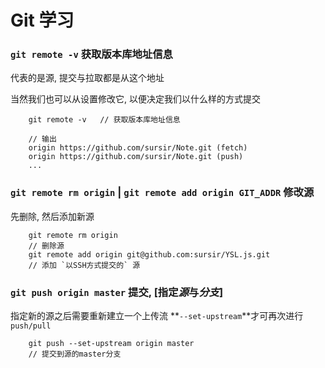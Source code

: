 Git 学习
============

### **`git remote -v`** 获取版本库地址信息

代表的是源, 提交与拉取都是从这个地址

当然我们也可以从设置修改它, 以便决定我们以什么样的方式提交

```git
    git remote -v   // 获取版本库地址信息

    // 输出
    origin https://github.com/sursir/Note.git (fetch)
    origin https://github.com/sursir/Note.git (push)
    ...
```
### **`git remote rm origin` | `git remote add origin GIT_ADDR`** 修改源

先删除, 然后添加新源

```git
    git remote rm origin
    // 删除源
    git remote add origin git@github.com:sursir/YSL.js.git
    // 添加 `以SSH方式提交的` 源
```

### **`git push origin master`** 提交, [指定*源*与*分支*]

指定新的源之后需要重新建立一个上传流 **`--set-upstream`**才可再次进行 `push/pull`

```git
    git push --set-upstream origin master
    // 提交到源的master分支
```

